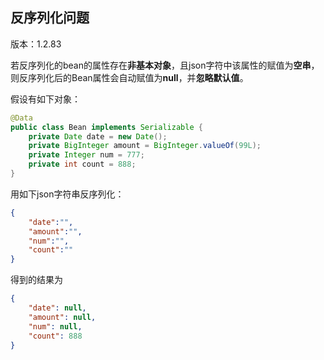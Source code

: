 ## 反序列化问题

版本：1.2.83

若反序列化的bean的属性存在**非基本对象**，且json字符中该属性的赋值为**空串**，则反序列化后的Bean属性会自动赋值为**null**，并**忽略默认值**。

假设有如下对象：
```java
@Data
public class Bean implements Serializable {
    private Date date = new Date();
    private BigInteger amount = BigInteger.valueOf(99L);
    private Integer num = 777;
    private int count = 888;
}
```

用如下json字符串反序列化：
```json
{
    "date":"",
    "amount":"",
    "num":"",
    "count":""
}
```

得到的结果为

```json
{
    "date": null,
    "amount": null,
    "num": null,
    "count": 888
}
```
